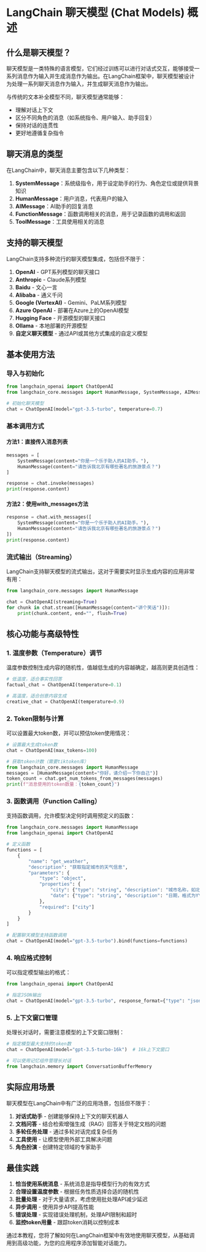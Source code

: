 # LangChain 聊天模型 (Chat Models) 概述

## 什么是聊天模型？

聊天模型是一类特殊的语言模型，它们经过训练可以进行对话式交互，能够接受一系列消息作为输入并生成消息作为输出。在LangChain框架中，聊天模型被设计为处理一系列聊天消息作为输入，并生成聊天消息作为输出。

与传统的文本补全模型不同，聊天模型通常能够：
- 理解对话上下文
- 区分不同角色的消息（如系统指令、用户输入、助手回复）
- 保持对话的连贯性
- 更好地遵循复杂指令

## 聊天消息的类型

在LangChain中，聊天消息主要包含以下几种类型：

1. **SystemMessage**：系统级指令，用于设定助手的行为、角色定位或提供背景知识
2. **HumanMessage**：用户消息，代表用户的输入
3. **AIMessage**：AI助手的回复消息
4. **FunctionMessage**：函数调用相关的消息，用于记录函数的调用和返回
5. **ToolMessage**：工具使用相关的消息

## 支持的聊天模型

LangChain支持多种流行的聊天模型集成，包括但不限于：

1. **OpenAI** - GPT系列模型的聊天接口
2. **Anthropic** - Claude系列模型
3. **Baidu** - 文心一言
4. **Alibaba** - 通义千问
5. **Google (VertexAI)** - Gemini、PaLM系列模型
6. **Azure OpenAI** - 部署在Azure上的OpenAI模型
7. **Hugging Face** - 开源模型的聊天接口
8. **Ollama** - 本地部署的开源模型
9. **自定义聊天模型** - 通过API或其他方式集成的自定义模型

## 基本使用方法

### 导入与初始化

```python
from langchain_openai import ChatOpenAI
from langchain_core.messages import HumanMessage, SystemMessage, AIMessage

# 初始化聊天模型
chat = ChatOpenAI(model="gpt-3.5-turbo", temperature=0.7)
```

### 基本调用方式

#### 方法1：直接传入消息列表

```python
messages = [
    SystemMessage(content="你是一个乐于助人的AI助手。"),
    HumanMessage(content="请告诉我北京有哪些著名的旅游景点？")
]

response = chat.invoke(messages)
print(response.content)
```

#### 方法2：使用with_messages方法

```python
response = chat.with_messages([
    SystemMessage(content="你是一个乐于助人的AI助手。"),
    HumanMessage(content="请告诉我北京有哪些著名的旅游景点？")
])
print(response.content)
```

### 流式输出（Streaming）

LangChain支持聊天模型的流式输出，这对于需要实时显示生成内容的应用非常有用：

```python
from langchain_core.messages import HumanMessage

chat = ChatOpenAI(streaming=True)
for chunk in chat.stream([HumanMessage(content="讲个笑话")]):
    print(chunk.content, end="", flush=True)
```

## 核心功能与高级特性

### 1. 温度参数（Temperature）调节

温度参数控制生成内容的随机性，值越低生成的内容越确定，越高则更具创造性：

```python
# 低温度，适合事实性回答
factual_chat = ChatOpenAI(temperature=0.1)

# 高温度，适合创意内容生成
creative_chat = ChatOpenAI(temperature=0.9)
```

### 2. Token限制与计算

可以设置最大token数，并可以预估token使用情况：

```python
# 设置最大生成token数
chat = ChatOpenAI(max_tokens=100)

# 获取token计数（需要tiktoken库）
from langchain_core.messages import HumanMessage
messages = [HumanMessage(content="你好，请介绍一下你自己")]
token_count = chat.get_num_tokens_from_messages(messages)
print(f"消息使用的token数量：{token_count}")
```

### 3. 函数调用（Function Calling）

支持函数调用，允许模型决定何时调用预定义的函数：

```python
from langchain_core.messages import HumanMessage
from langchain_openai import ChatOpenAI

# 定义函数
functions = [
    {
        "name": "get_weather",
        "description": "获取指定城市的天气信息",
        "parameters": {
            "type": "object",
            "properties": {
                "city": {"type": "string", "description": "城市名称，如北京、上海"},
                "date": {"type": "string", "description": "日期，格式为YYYY-MM-DD"}
            },
            "required": ["city"]
        }
    }
]

# 配置聊天模型支持函数调用
chat = ChatOpenAI(model="gpt-3.5-turbo").bind(functions=functions)
```

### 4. 响应格式控制

可以指定模型输出的格式：

```python
from langchain_openai import ChatOpenAI

# 指定JSON输出
chat = ChatOpenAI(model="gpt-3.5-turbo", response_format={"type": "json_object"})
```

### 5. 上下文窗口管理

处理长对话时，需要注意模型的上下文窗口限制：

```python
# 指定模型最大支持的token数
chat = ChatOpenAI(model="gpt-3.5-turbo-16k")  # 16k上下文窗口

# 可以使用记忆组件管理长对话
from langchain.memory import ConversationBufferMemory
```

## 实际应用场景

聊天模型在LangChain中有广泛的应用场景，包括但不限于：

1. **对话式助手** - 创建能够保持上下文的聊天机器人
2. **文档问答** - 结合检索增强生成（RAG）回答关于特定文档的问题
3. **多轮任务处理** - 通过多轮对话完成复杂任务
4. **工具使用** - 让模型使用外部工具解决问题
5. **角色扮演** - 创建特定领域的专家助手

## 最佳实践

1. **恰当使用系统消息** - 系统消息是指导模型行为的有效方式
2. **合理设置温度参数** - 根据任务性质选择合适的随机性
3. **批量处理** - 对于大量请求，考虑使用批处理API减少延迟
4. **异步调用** - 使用异步API提高性能
5. **错误处理** - 实现错误处理机制，处理API限制和超时
6. **监控token用量** - 跟踪token消耗以控制成本

通过本教程，您将了解如何在LangChain框架中有效地使用聊天模型，从基础调用到高级功能，为您的应用程序添加智能对话能力。
